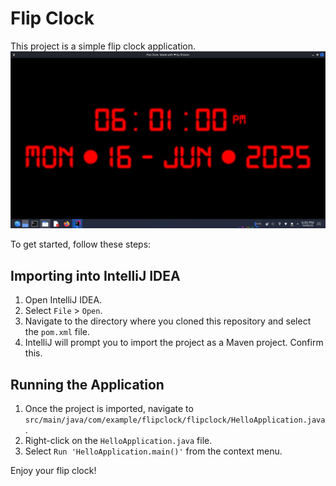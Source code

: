 # Flip Clock

This project is a simple flip clock application.
![Preview](application.png)


To get started, follow these steps:

## Importing into IntelliJ IDEA

1.  Open IntelliJ IDEA.
2.  Select `File` > `Open`.
3.  Navigate to the directory where you cloned this repository and select the `pom.xml` file.
4.  IntelliJ will prompt you to import the project as a Maven project. Confirm this.

## Running the Application

1.  Once the project is imported, navigate to `src/main/java/com/example/flipclock/flipclock/HelloApplication.java`.
2.  Right-click on the `HelloApplication.java` file.
3.  Select `Run 'HelloApplication.main()'` from the context menu.

Enjoy your flip clock! 
